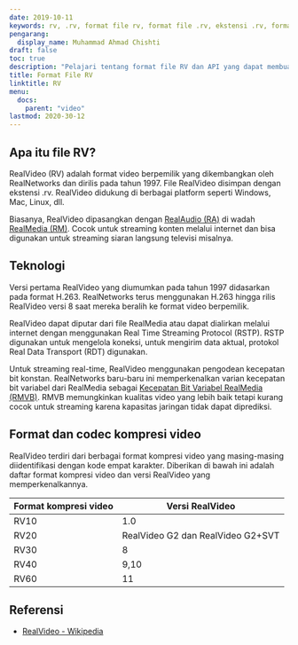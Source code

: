 ```yaml
---
date: 2019-10-11
keywords: rv, .rv, format file rv, format file .rv, ekstensi .rv, format video rv, format file RealVideo
pengarang:
  display_name: Muhammad Ahmad Chishti
draft: false
toc: true
description: "Pelajari tentang format file RV dan API yang dapat membuat dan membuka file RV."
title: Format File RV
linktitle: RV
menu:
  docs:
    parent: "video"
lastmod: 2020-30-12
---
```


## Apa itu file RV? ##

RealVideo (RV) adalah format video berpemilik yang dikembangkan oleh RealNetworks dan dirilis pada tahun 1997. File RealVideo disimpan dengan ekstensi .rv. RealVideo didukung di berbagai platform seperti Windows, Mac, Linux, dll.

Biasanya, RealVideo dipasangkan dengan [RealAudio (RA)](/id/audio/ra/) di wadah [RealMedia (RM)](/id/video/rm/). Cocok untuk streaming konten melalui internet dan bisa digunakan untuk streaming siaran langsung televisi misalnya.

## Teknologi ##

Versi pertama RealVideo yang diumumkan pada tahun 1997 didasarkan pada format H.263. RealNetworks terus menggunakan H.263 hingga rilis RealVideo versi 8 saat mereka beralih ke format video berpemilik.

RealVideo dapat diputar dari file RealMedia atau dapat dialirkan melalui internet dengan menggunakan Real Time Streaming Protocol (RSTP). RSTP digunakan untuk mengelola koneksi, untuk mengirim data aktual, protokol Real Data Transport (RDT) digunakan.

Untuk streaming real-time, RealVideo menggunakan pengodean kecepatan bit konstan. RealNetworks baru-baru ini memperkenalkan varian kecepatan bit variabel dari RealMedia sebagai [Kecepatan Bit Variabel RealMedia (RMVB)](/id/video/rmvb/). RMVB memungkinkan kualitas video yang lebih baik tetapi kurang cocok untuk streaming karena kapasitas jaringan tidak dapat diprediksi.

## Format dan codec kompresi video ##

RealVideo terdiri dari berbagai format kompresi video yang masing-masing diidentifikasi dengan kode empat karakter. Diberikan di bawah ini adalah daftar format kompresi video dan versi RealVideo yang memperkenalkannya.

|Format kompresi video|Versi RealVideo|
|---|---|
|RV10|1.0|
|RV20|RealVideo G2 dan RealVideo G2+SVT|
|RV30|8|
|RV40|9,10|
|RV60|11|

## Referensi ##

- [RealVideo - Wikipedia](https://en.wikipedia.org/wiki/RealVideo)

